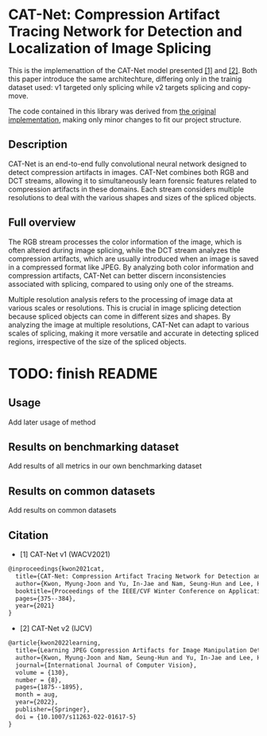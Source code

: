 # CAT-Net: Compression Artifact Tracing Network for Detection and Localization of Image Splicing

This is the implemenattion of the CAT-Net model presented [[1]](https://openaccess.thecvf.com/content/WACV2021/html/Kwon_CAT-Net_Compression_Artifact_Tracing_Network_for_Detection_and_Localization_of_WACV_2021_paper.html) and [[2]](https://arxiv.org/abs/2108.12947).
Both this paper introduce the same architechture, differing only in the trainig dataset used: v1 targeted only splicing while v2 targets splicing and copy-move.

The code contained in this library was derived from [the original implementation](https://github.com/mjkwon2021/CAT-Net), making only minor changes to fit our project structure.

## Description

CAT-Net is an end-to-end fully convolutional neural network designed to detect compression artifacts in images. CAT-Net combines both RGB and DCT streams, allowing it to simultaneously learn forensic features related to compression artifacts in these domains. Each stream considers multiple resolutions to deal with the various shapes and sizes of the spliced objects.


## Full overview

The RGB stream processes the color information of the image, which is often altered during image splicing, while the DCT stream analyzes the compression artifacts, which are usually introduced when an image is saved in a compressed format like JPEG. By analyzing both color information and compression artifacts, CAT-Net can better discern inconsistencies associated with splicing, compared to using only one of the streams.

Multiple resolution analysis refers to the processing of image data at various scales or resolutions. This is crucial in image splicing detection because spliced objects can come in different sizes and shapes. By analyzing the image at multiple resolutions, CAT-Net can adapt to various scales of splicing, making it more versatile and accurate in detecting spliced regions, irrespective of the size of the spliced objects.

# TODO: finish README
## Usage

Add later usage of method 

## Results on benchmarking dataset

Add results of all metrics in our own benchmarking dataset

## Results on common datasets

Add results on common datasets 

## Citation

* [1] CAT-Net v1 (WACV2021)
```tex
@inproceedings{kwon2021cat,
  title={CAT-Net: Compression Artifact Tracing Network for Detection and Localization of Image Splicing},
  author={Kwon, Myung-Joon and Yu, In-Jae and Nam, Seung-Hun and Lee, Heung-Kyu},
  booktitle={Proceedings of the IEEE/CVF Winter Conference on Applications of Computer Vision},
  pages={375--384},
  year={2021}
}
```

* [2] CAT-Net v2 (IJCV)
```tex
@article{kwon2022learning,
  title={Learning JPEG Compression Artifacts for Image Manipulation Detection and Localization},
  author={Kwon, Myung-Joon and Nam, Seung-Hun and Yu, In-Jae and Lee, Heung-Kyu and Kim, Changick},
  journal={International Journal of Computer Vision},
  volume = {130},
  number = {8},
  pages={1875--1895},
  month = aug,
  year={2022},
  publisher={Springer},
  doi = {10.1007/s11263-022-01617-5}
}
```
